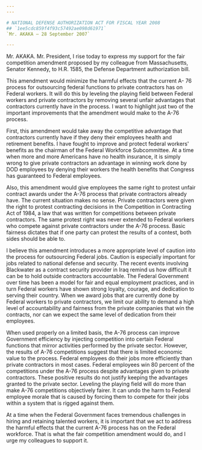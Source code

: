 ```yaml
---
---

# NATIONAL DEFENSE AUTHORIZATION ACT FOR FISCAL YEAR 2008
## `1ee5cdc859f4f93c57492ae098d61971`
`Mr. AKAKA — 28 September 2007`

---
```



Mr. AKAKA. Mr. President, I rise today to express my support for the 
fair competition amendment proposed by my colleague from Massachusetts, 
Senator Kennedy, to H.R. 1585, the Defense Department authorization 
bill.

This amendment would minimize the harmful effects that the current A-
76 process for outsourcing federal functions to private contractors has 
on Federal workers. It will do this by leveling the playing field 
between Federal workers and private contractors by removing several 
unfair advantages that contractors currently have in the process. I 
want to highlight just two of the important improvements that the 
amendment would make to the A-76 process.

First, this amendment would take away the competitive advantage that 
contractors currently have if they deny their employees health and 
retirement benefits. I have fought to improve and protect federal 
workers' benefits as the chairman of the Federal Workforce 
Subcommittee. At a time when more and more Americans have no health 
insurance, it is simply wrong to give private contractors an advantage 
in winning work done by DOD employees by denying their workers the 
health benefits that Congress has guaranteed to Federal employees.

Also, this amendment would give employees the same right to protest 
unfair contract awards under the A-76 process that private contractors 
already have. The current situation makes no sense. Private contractors 
were given the right to protest contracting decisions in the 
Competition in Contracting Act of 1984, a law that was written for 
competitions between private contractors. The same protest right was 
never extended to Federal workers who compete against private 
contractors under the A-76 process. Basic fairness dictates that if one 
party can protest the results of a contest, both sides should be able 
to.

I believe this amendment introduces a more appropriate level of 
caution into the process for outsourcing Federal jobs. Caution is 
especially important for jobs related to national defense and security. 
The recent events involving Blackwater as a contract security provider 
in Iraq remind us how difficult it can be to hold outside contractors 
accountable. The Federal Government over time has been a model for fair 
and equal employment practices, and in turn Federal workers have shown 
strong loyalty, courage, and dedication to serving their country. When 
we award jobs that are currently done by Federal workers to private 
contractors, we limit our ability to demand a high level of 
accountability and fairness from the private companies that win the 
contracts, nor can we expect the same level of dedication from their 
employees.

When used properly on a limited basis, the A-76 process can improve 
Government efficiency by injecting competition into certain Federal 
functions that mirror activities performed by the private sector. 
However, the results of A-76 competitions suggest that there is limited 
economic value to the process. Federal employees do their jobs more 
efficiently than private contractors in most cases. Federal employees 
win 80 percent of the competitions under the A-76 process despite 
advantages given to private contractors. These positive results do not 
justify keeping the advantages granted to the private sector. Leveling 
the playing field will do more than make A-76 competitions objectively 
fairer. It can undo the harm to Federal employee morale that is caused 
by forcing them to compete for their jobs within a system that is 
rigged against them.

At a time when the Federal Government faces tremendous challenges in 
hiring and retaining talented workers, it is important that we act to 
address the harmful effects that the current A-76 process has on the 
Federal workforce. That is what the fair competition amendment would 
do, and I urge my colleagues to support it.
